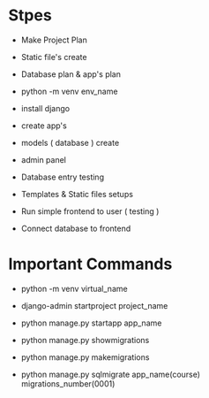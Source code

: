 # Stpes

-   Make Project Plan

-   Static file's create

-   Database plan & app's plan

-   python -m venv env_name

-   install django

-   create app's

-   models ( database ) create

-   admin panel

-   Database entry testing

-   Templates & Static files setups

-   Run simple frontend to user ( testing )

-   Connect database to frontend

# Important Commands

-   python -m venv virtual_name

-   django-admin startproject project_name

-   python manage.py startapp app_name

-   python manage.py showmigrations

-   python manage.py makemigrations

-   python manage.py sqlmigrate app_name(course) migrations_number(0001)

